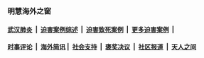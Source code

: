 
### 明慧海外之窗

####  [武汉肺炎](indexes/365.md?t=02101500) &nbsp;|&nbsp;  [迫害案例综述](indexes/328.md?t=02101500) &nbsp;|&nbsp; [迫害致死案例](indexes/277.md?t=02101500)  &nbsp;|&nbsp; [更多迫害案例](indexes/81.md?t=02101500)  &nbsp;|&nbsp; 
####  [时事评论](indexes/19.md?t=02101500) &nbsp;|&nbsp; [海外简讯](indexes/245.md?t=02101500)&nbsp;|&nbsp;  [社会支持](indexes/140.md?t=02101500) &nbsp;|&nbsp; [褒奖决议](indexes/282.md?t=02101500) &nbsp;|&nbsp; [社区报道](indexes/91.md?t=02101500)  &nbsp;|&nbsp; [天人之间](indexes/78.md?t=02101500) 

